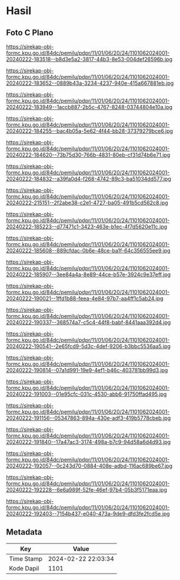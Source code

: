 # Hasil

## Foto C Plano

https://sirekap-obj-formc.kpu.go.id/84dc/pemilu/pdpr/11/01/06/20/24/1101062024001-20240222-183518--b8d3e5a2-3817-44b3-8e53-004def26596b.jpg

https://sirekap-obj-formc.kpu.go.id/84dc/pemilu/pdpr/11/01/06/20/24/1101062024001-20240222-183652--0889b43a-3234-4237-940e-415a667881eb.jpg

https://sirekap-obj-formc.kpu.go.id/84dc/pemilu/pdpr/11/01/06/20/24/1101062024001-20240222-183949--1accb887-2b5c-4767-8248-03744804e10a.jpg

https://sirekap-obj-formc.kpu.go.id/84dc/pemilu/pdpr/11/01/06/20/24/1101062024001-20240222-184255--bac4b05a-5e62-4f44-bb28-37379279bce6.jpg

https://sirekap-obj-formc.kpu.go.id/84dc/pemilu/pdpr/11/01/06/20/24/1101062024001-20240222-184620--73b75d30-766b-4831-80eb-cf31d74b6e71.jpg

https://sirekap-obj-formc.kpu.go.id/84dc/pemilu/pdpr/11/01/06/20/24/1101062024001-20240222-184832--a39fa0d4-f268-4742-89c3-ba51034dd577.jpg

https://sirekap-obj-formc.kpu.go.id/84dc/pemilu/pdpr/11/01/06/20/24/1101062024001-20240222-215151--2f2abe38-c2e1-4727-ba05-491b5cd562c8.jpg

https://sirekap-obj-formc.kpu.go.id/84dc/pemilu/pdpr/11/01/06/20/24/1101062024001-20240222-185223--d77471c1-3423-463e-b1ec-4f7d5620e11c.jpg

https://sirekap-obj-formc.kpu.go.id/84dc/pemilu/pdpr/11/01/06/20/24/1101062024001-20240222-185608--889cfdac-0b6e-48ce-ba1f-64c356555ee9.jpg

https://sirekap-obj-formc.kpu.go.id/84dc/pemilu/pdpr/11/01/06/20/24/1101062024001-20240222-185907--3ee84a4a-8e89-44ce-b57e-3924c9e37eff.jpg

https://sirekap-obj-formc.kpu.go.id/84dc/pemilu/pdpr/11/01/06/20/24/1101062024001-20240222-190021--1ffd1b88-feea-4e84-97b7-aa4ff1c5ab24.jpg

https://sirekap-obj-formc.kpu.go.id/84dc/pemilu/pdpr/11/01/06/20/24/1101062024001-20240222-190337--368574a7-c5c4-44f8-babf-8441aaa392d4.jpg

https://sirekap-obj-formc.kpu.go.id/84dc/pemilu/pdpr/11/01/06/20/24/1101062024001-20240222-190541--2e65fcd9-5d3c-4def-9206-b3bbc5536aa5.jpg

https://sirekap-obj-formc.kpu.go.id/84dc/pemilu/pdpr/11/01/06/20/24/1101062024001-20240222-190814--07a1d991-19e9-4ef1-b46c-403781bb99d3.jpg

https://sirekap-obj-formc.kpu.go.id/84dc/pemilu/pdpr/11/01/06/20/24/1101062024001-20240222-191003--01e95cfc-031c-4530-abb6-91750ffad495.jpg

https://sirekap-obj-formc.kpu.go.id/84dc/pemilu/pdpr/11/01/06/20/24/1101062024001-20240222-191156--05347863-894a-430e-adf3-419b5778cbeb.jpg

https://sirekap-obj-formc.kpu.go.id/84dc/pemilu/pdpr/11/01/06/20/24/1101062024001-20240222-191840--17a47ac3-3174-498a-b7c9-94d58a6d4d93.jpg

https://sirekap-obj-formc.kpu.go.id/84dc/pemilu/pdpr/11/01/06/20/24/1101062024001-20240222-192057--0c243d70-0884-408e-adbd-116ac689be67.jpg

https://sirekap-obj-formc.kpu.go.id/84dc/pemilu/pdpr/11/01/06/20/24/1101062024001-20240222-192228--6e6a989f-52fe-46ef-97b4-05b3f5171eaa.jpg

https://sirekap-obj-formc.kpu.go.id/84dc/pemilu/pdpr/11/01/06/20/24/1101062024001-20240222-192403--7154b437-e040-473a-9de9-dfd3fe2fcd5e.jpg


## Metadata

| Key        | Value               |
| ---------- | ------------------- |
| Time Stamp | 2024-02-22 22:03:34 |
| Kode Dapil | 1101                |



